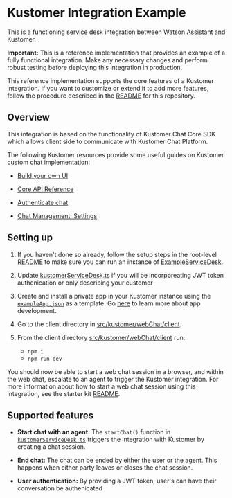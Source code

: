 # Kustomer Integration Example

This is a functioning service desk integration between Watson Assistant and Kustomer. 

**Important:**  This is a reference implementation that provides an example of a fully functional integration. Make any necessary changes and perform robust testing before deploying this integration in production.

This reference implementation supports the core features of a Kustomer integration. If you want to customize or extend it to add more features, follow the procedure described in the [README](../../../README.md) for this repository.

## Overview

This integration is based on the functionality of Kustomer Chat Core SDK which allows client side to communicate with Kustomer Chat Platform. 

The following Kustomer resources provide some useful guides on Kustomer custom chat implementation:
  - [Build your own UI](https://developer.kustomer.com/chat-sdk/v2.0-Web/docs/build-your-own-ui)

  - [Core API Reference](https://developer.kustomer.com/chat-sdk/v2.0-Web/docs/core-api-reference)

  - [Authenticate chat](https://developer.kustomer.com/chat-sdk/v2.0-Web/docs/authenticate-chat-with-jwt-token)

  - [Chat Management: Settings](https://kustomer.kustomer.help/en_us/chat-settings-B1sdKbtz7) 

## Setting up

1. If you haven't done so already, follow the setup steps in the root-level [README](../../../README.md#development) to make sure you can run an instance of [ExampleServiceDesk](../../example/webChat/README.md).

2. Update [kustomerServiceDesk.ts](../../serviceDesks/kustomer/webChat/client/src/kustomerServiceDesk.ts) if you will be incorporeating JWT token authenication or only describing your customer

3. Create and install a private app in your Kustomer instance using the [`exampleApp.json`](./client/exampleApp.json) as a template. Go [here](https://developer.kustomer.com/kustomer-apps-platform/docs/creating-an-app) to learn more about app development. 

3. Go to the client directory in [src/kustomer/webChat/client](./client).

4. From the client directory [src/kustomer/webChat/client](./client) run:
    - `npm i`
    - `npm run dev`


You should now be able to start a web chat session in a browser, and within the web chat, escalate to an agent to trigger the Kustomer integration. For more information about how to start a web chat session using this integration, see the starter kit [README](../../../README.md#development).

## Supported features

- **Start chat with an agent:** The `startChat()` function in [`kustomerServiceDesk.ts`](../../serviceDesks/kustomer/webChat/client/src/kustomerServiceDesk.t) triggers the integration with Kustomer by creating a chat session.

- **End chat:** The chat can be ended by either the user or the agent. This happens when either party leaves or closes the chat session.

- **User authentication:** By providing a JWT token, user's can have their conversation be authenicated

